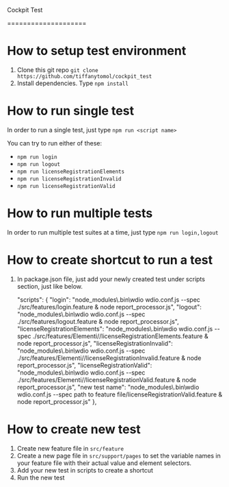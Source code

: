 Cockpit Test

====================

# How to setup test environment

1. Clone this git repo `git clone https://github.com/tiffanytomol/cockpit_test` 
2. Install dependencies. Type `npm install`

# How to run single test

In order to run a single test, just type `npm run <script name>`

You can try to run either of these:

- `npm run login`
- `npm run logout`
- `npm run licenseRegistrationElements`
- `npm run licenseRegistrationInvalid`
- `npm run licenseRegistrationValid`

# How to run multiple tests

In order to run multiple test suites at a time, just type `npm run login,logout`

# How to create shortcut to run a test

1. In package.json file, just add your newly created test under scripts section, just like below.

    "scripts": {
        "login": "node_modules\\.bin\\wdio wdio.conf.js --spec ./src/features/login.feature & node report_processor.js",
        "logout": "node_modules\\.bin\\wdio wdio.conf.js --spec ./src/features/logout.feature & node report_processor.js",
        "licenseRegistrationElements": "node_modules\\.bin\\wdio wdio.conf.js --spec ./src/features/Elementi//licenseRegistrationElements.feature & node report_processor.js",
        "licenseRegistrationInvalid": "node_modules\\.bin\\wdio wdio.conf.js --spec ./src/features/Elementi//licenseRegistrationInvalid.feature & node report_processor.js",
        "licenseRegistrationValid": "node_modules\\.bin\\wdio wdio.conf.js --spec ./src/features/Elementi//licenseRegistrationValid.feature & node report_processor.js",
        "new test name": "node_modules\\.bin\\wdio wdio.conf.js --spec path to feature file/licenseRegistrationValid.feature & node report_processor.js"
    },

# How to create new test

1. Create new feature file in `src/feature`
2. Create a new page file in `src/support/pages` to set the variable names in your feature file with their actual value and element selectors.
3. Add your new test in scripts to create a shortcut
4. Run the new test